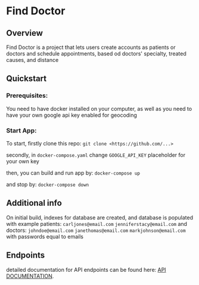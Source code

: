 # Find Doctor

## Overview
Find Doctor is a project that lets users create accounts as patients or doctors and schedule appointments, based od doctors' specialty, treated causes, and distance

## Quickstart

### Prerequisites:
You need to have docker installed on your computer, as well as you need to have your own google api key enabled for geocoding

### Start App:
To start, firstly clone this repo:
`git clone <https://github.com/...>`

secondly, in `docker-compose.yaml` change `GOOGLE_API_KEY` placeholder for your own key

then, you can build and run app by:
`docker-compose up`

and stop by:
`docker-compose down`

## Additional info
On initial build, indexes for database are created, and database is populated with example patients:
`carljones@email.com`
`jenniferstacy@email.com`
and doctors:
`johndoe@email.com`
`janethomas@email.com`
`markjohnson@email.com`
with passwords equal to emails


## Endpoints

detailed documentation for API endpoints can be found here:
 [API DOCUMENTATION](https://documenter.getpostman.com/view/31561084/2sAXqmBRRP).
